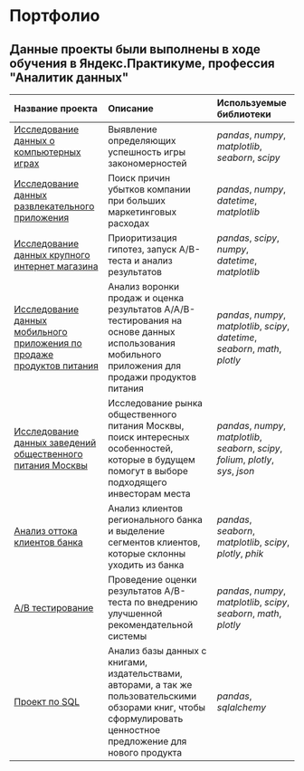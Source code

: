 # Портфолио

## Данные проекты были выполнены в ходе обучения в Яндекс.Практикуме, профессия "Аналитик данных"
| Название проекта              | Описание           | Используемые библиотеки                     |
| :-------------------- | :--------------------- |:---------------------------|
| [Исследование данных о компьютерных играх](https://github.com/katevleyd/Portfolio/blob/main/0_games) | Выявление определяющих успешность игры закономерностей | *pandas*, *numpy*, *matplotlib*, *seaborn*, *scipy*|
| [Исследование данных развлекательного приложения](https://github.com/katevleyd/Portfolio/blob/main/1_business_indicators) | Поиск причин убытков компании при больших маркетинговых расходах | *pandas*, *numpy*, *datetime*, *matplotlib* |
| [Исследование данных крупного интернет магазина](https://github.com/katevleyd/Portfolio/blob/main/2_online_store) | Приоритизация гипотез, запуск A/B-теста и анализ результатов  | *pandas*, *scipy*, *numpy*, *datetime*, *matplotlib* |
| [Исследование данных мобильного приложения по продаже продуктов питания](https://github.com/katevleyd/Portfolio/blob/main/3_mobile_app) | Анализ воронки продаж и оценка результатов A/A/B-тестирования на основе данных использования мобильного приложения для продажи продуктов питания | *pandas*, *numpy*, *matplotlib*, *scipy*, *datetime*, *seaborn*, *math*, *plotly* |
| [Исследование данных заведений общественного питания Москвы](https://github.com/katevleyd/Portfolio/blob/main/4_catering) | Исследование рынка общественного питания Москвы, поиск интересных особенностей, которые в будущем помогут в выборе подходящего инвесторам места | *pandas*, *numpy*, *matplotlib*,  *seaborn*, *scipy*, *folium*, *plotly*, *sys*, *json* |
| [Анализ оттока клиентов банка](https://github.com/katevleyd/Portfolio/blob/main/5_bank) | Анализ клиентов регионального банка и выделение сегментов клиентов, которые склонны уходить из банка | *pandas*, *seaborn*, *matplotlib*, *scipy*, *plotly*, *phik* |
| [A/B тестирование](https://github.com/katevleyd/Portfolio/blob/main/6_ab_test) | Проведение оценки результатов A/B-теста по внедрению улучшенной рекомендательной системы | *pandas*, *numpy*, *matplotlib*, *scipy*, *seaborn*, *math*, *plotly* |
| [Проект по SQL](https://github.com/katevleyd/Portfolio/blob/main/7_sql) | Анализ базы данных с книгами, издательствами, авторами, а так же пользовательскими обзорами книг, чтобы сформулировать ценностное предложение для нового продукта | *pandas*, *sqlalchemy* |
